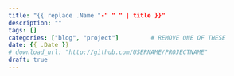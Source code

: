 ```yaml
---
title: "{{ replace .Name "-" " " | title }}"
description: ""
tags: []
categories: ["blog", "project"]         # REMOVE ONE OF THESE
date: {{ .Date }}
# download_url: "http://github.com/USERNAME/PROJECTNAME"
draft: true
---
```



